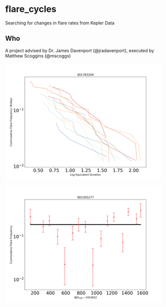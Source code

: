 # flare_cycles
Searching for changes in flare rates from Kepler Data

## Who
A project advised by Dr. James Davenport (@jradavenport), executed by Matthew Scoggins (@mscoggs)

![alt text](https://github.com/mscoggs/flare_cycles/blob/master/energy_vs_frequency_plot/001783204_whole_FFD.png)

![alt text](https://raw.githubusercontent.com/mscoggs/flare_cycles/master/time_vs_frequency_plot/002305277_vs_time_E%3D2.png)

